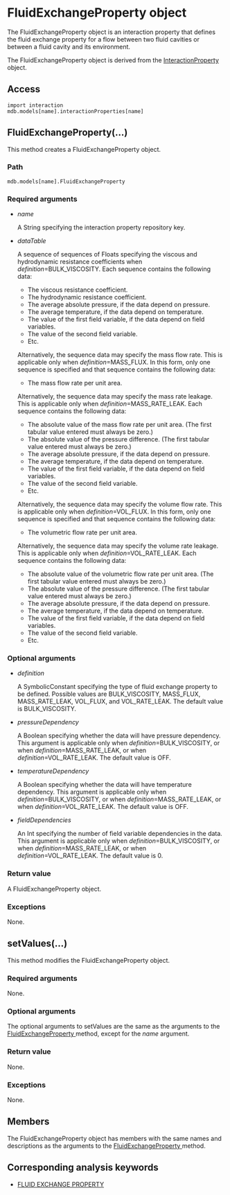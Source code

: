 # FluidExchangeProperty object

The FluidExchangeProperty object is an interaction property that defines the fluid exchange property for a flow between two fluid cavities or between a fluid cavity and its environment.

The FluidExchangeProperty object is derived from the [InteractionProperty](https://help.3ds.com/2022/english/DSSIMULIA_Established/SIMACAEKERRefMap/simaker-c-interactionpropertypyc.htm?ContextScope=all) object.

## Access

```
import interaction
mdb.models[name].interactionProperties[name]
```

## FluidExchangeProperty(...)



This method creates a FluidExchangeProperty object.



### Path

```
mdb.models[name].FluidExchangeProperty
```

### Required arguments

- *name*

  A String specifying the interaction property repository key.

- *dataTable*

  A sequence of sequences of Floats specifying the viscous and hydrodynamic resistance coefficients when *definition*=BULK_VISCOSITY. Each sequence contains the following data:

  - The viscous resistance coefficient.
  - The hydrodynamic resistance coefficient.
  - The average absolute pressure, if the data depend on pressure.
  - The average temperature, if the data depend on temperature.
  - The value of the first field variable, if the data depend on field variables.
  - The value of the second field variable.
  - Etc.

  Alternatively, the sequence data may specify the mass flow rate. This is applicable only when *definition*=MASS_FLUX. In this form, only one sequence is specified and that sequence contains the following data:

  - The mass flow rate per unit area.

  Alternatively, the sequence data may specify the mass rate leakage. This is applicable only when *definition*=MASS_RATE_LEAK. Each sequence contains the following data:

  - The absolute value of the mass flow rate per unit area. (The first tabular value entered must always be zero.)
  - The absolute value of the pressure difference. (The first tabular value entered must always be zero.)
  - The average absolute pressure, if the data depend on pressure.
  - The average temperature, if the data depend on temperature.
  - The value of the first field variable, if the data depend on field variables.
  - The value of the second field variable.
  - Etc.

  Alternatively, the sequence data may specify the volume flow rate. This is applicable only when *definition*=VOL_FLUX. In this form, only one sequence is specified and that sequence contains the following data:

  - The volumetric flow rate per unit area.

  Alternatively, the sequence data may specify the volume rate leakage. This is applicable only when *definition*=VOL_RATE_LEAK. Each sequence contains the following data:

  - The absolute value of the volumetric flow rate per unit area. (The first tabular value entered must always be zero.)
  - The absolute value of the pressure difference. (The first tabular value entered must always be zero.)
  - The average absolute pressure, if the data depend on pressure.
  - The average temperature, if the data depend on temperature.
  - The value of the first field variable, if the data depend on field variables.
  - The value of the second field variable.
  - Etc.

### Optional arguments

- *definition*

  A SymbolicConstant specifying the type of fluid exchange property to be defined. Possible values are BULK_VISCOSITY, MASS_FLUX, MASS_RATE_LEAK, VOL_FLUX, and VOL_RATE_LEAK. The default value is BULK_VISCOSITY.

- *pressureDependency*

  A Boolean specifying whether the data will have pressure dependency. This argument is applicable only when *definition*=BULK_VISCOSITY, or when *definition*=MASS_RATE_LEAK, or when *definition*=VOL_RATE_LEAK. The default value is OFF.

- *temperatureDependency*

  A Boolean specifying whether the data will have temperature dependency. This argument is applicable only when *definition*=BULK_VISCOSITY, or when *definition*=MASS_RATE_LEAK, or when *definition*=VOL_RATE_LEAK. The default value is OFF.

- *fieldDependencies*

  An Int specifying the number of field variable dependencies in the data. This argument is applicable only when *definition*=BULK_VISCOSITY, or when *definition*=MASS_RATE_LEAK, or when *definition*=VOL_RATE_LEAK. The default value is 0.

### Return value

A FluidExchangeProperty object.

### Exceptions

None.



## setValues(...)



This method modifies the FluidExchangeProperty object.



### Required arguments

None.

### Optional arguments

The optional arguments to setValues are the same as the arguments to the [FluidExchangeProperty ](https://help.3ds.com/2022/english/DSSIMULIA_Established/SIMACAEKERRefMap/simaker-c-fluidexchangepropertypyc.htm?ContextScope=all#simaker-fluidexchangepropertyfluidexchangepropertypyc)method, except for the *name* argument.

### Return value

None.

### Exceptions

None.



## Members

The FluidExchangeProperty object has members with the same names and descriptions as the arguments to the [FluidExchangeProperty ](https://help.3ds.com/2022/english/DSSIMULIA_Established/SIMACAEKERRefMap/simaker-c-fluidexchangepropertypyc.htm?ContextScope=all#simaker-fluidexchangepropertyfluidexchangepropertypyc)method.



## Corresponding analysis keywords

- [FLUID EXCHANGE PROPERTY](https://help.3ds.com/2022/english/DSSIMULIA_Established/SIMACAEKEYRefMap/simakey-r-fluidexchangeproperty.htm?ContextScope=all#simakey-r-fluidexchangeproperty)